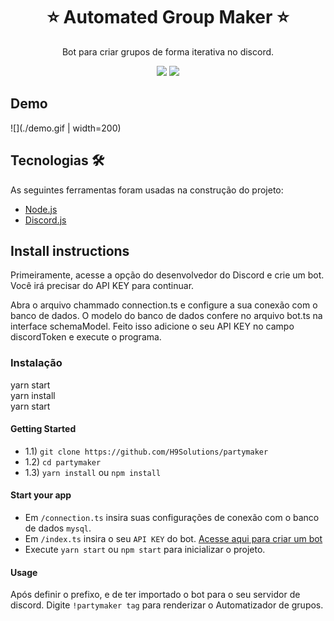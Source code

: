 
<h1 align="center">⭐ Automated Group Maker ⭐</h1>
<p align="center">Bot para criar grupos de forma iterativa no discord.</p>

<p align="center">
  <img src="https://img.shields.io/static/v1?label=Node.js&message=JS&color=303030&style=for-the-badge&logo=ghost"/>
  <img src="https://img.shields.io/static/v1?label=Discord&message=JS&color=3c873a&style=for-the-badge&logo=ghost"/>
</p>

<h2>Demo</h2>

![](./demo.gif | width=200)  


<h2>Tecnologias 🛠 </h2>

As seguintes ferramentas foram usadas na construção do projeto:

- [Node.js](https://nodejs.org/en/)
- [Discord.js](https://discord.js.org/#/)

<h2>Install instructions</h2>
<p>Primeiramente, acesse a opção do desenvolvedor do Discord e crie um bot. Você irá precisar do API KEY para continuar.</p>
<p>Abra o arquivo chammado connection.ts e configure a sua conexão com o banco de dados. O modelo do banco de dados confere no arquivo bot.ts na interface schemaModel. 
Feito isso adicione o seu API KEY no campo discordToken e execute o programa.
</p>
<h3>Instalação</h3>
<p>yarn start<br>yarn install<br>yarn start</p>

<h4>Getting Started</h4>
<ul>
  <li>1.1) <code>git clone https://github.com/H9Solutions/partymaker</code></li>
  <li>1.2) <code>cd partymaker</code></li>
  <li>1.3) <code>yarn install</code> ou <code>npm install</code></li>
</ul>

<h4>Start your app</h4>
<ul>
  <li>
    Em <code>/connection.ts</code> insira suas configurações de conexão com o banco de dados <code>mysql</code>. 
  </li>
  <li>
    Em <code>/index.ts</code> insira o seu <code>API KEY</code> do bot. <a href="https://discord.com/developers/applications">Acesse aqui para criar um bot</a>
  </li>
  <li>Execute <code>yarn start</code> ou <code>npm start</code> para inicializar o projeto.</li>
</ul>

<h4>Usage</h4>
<p>
  Após definir o prefixo, e de ter importado o bot para o seu servidor de discord. Digite <code>!partymaker tag</code> para renderizar o Automatizador de grupos.
</p>